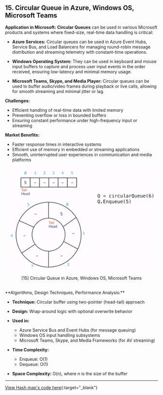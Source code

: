 
## **15. Circular Queue in Azure, Windows OS, Microsoft Teams**

**Application in Microsoft:**
**Circular Queues** can be used in various Microsoft products and systems where fixed-size, real-time data handling is critical:

* **Azure Services:** Circular queues can be used in Azure Event Hubs, Service Bus, and Load Balancers for managing round-robin message distribution and streaming telemetry with constant-time operations.

* **Windows Operating System:** They can be used in keyboard and mouse input buffers to capture and process user input events in the order received, ensuring low-latency and minimal memory usage.

* **Microsoft Teams, Skype, and Media Player:** Circular queues can be used to buffer audio/video frames during playback or live calls, allowing for smooth streaming and minimal jitter or lag.

**Challenges:**

* Efficient handling of real-time data with limited memory
* Preventing overflow or loss in bounded buffers
* Ensuring constant performance under high-frequency input or streaming

**Market Benefits:**

* Faster response times in interactive systems
* Efficient use of memory in embedded or streaming applications
* Smooth, uninterrupted user experiences in communication and media platforms
<p align="center">
  <img src="https://github.com/Sindhuhurakadli/sindhu_portfolio.io/blob/main/images/circular%20queue.gif?raw=true" alt="Microsoft Infrastructure">
  <br>
  [15]  Circular Queue in Azure, Windows OS, Microsoft Teams
  <br>
</p><br>
**Algorithms, Design Techniques, Performance Analysis:**

* **Technique:** Circular buffer using two-pointer (head-tail) approach

* **Design:** Wrap-around logic with optional overwrite behavior

* **Used in:**

  * Azure Service Bus and Event Hubs (for message queuing)
  * Windows OS input handling subsystems
  * Microsoft Teams, Skype, and Media Frameworks (for AV streaming)

* **Time Complexity:**

  * Enqueue: O(1)
  * Dequeue: O(1)

* **Space Complexity:** O(n), where *n* is the size of the buffer
---
[View Hash map's code here](https://github.com/Sindhuhurakadli/sindhu_portfolio.io/blob/main/codes/circularqueue.cpp){:target="_blank"}<br>

<br><br>
